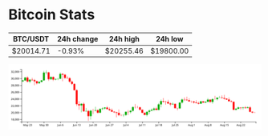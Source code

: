 # Bitcoin Stats

BTC/USDT|24h change|24h high|24h low|
|---|---|---|---|
|$20014.71|-0.93%|$20255.46|$19800.00|

<img src="./chart.svg">
